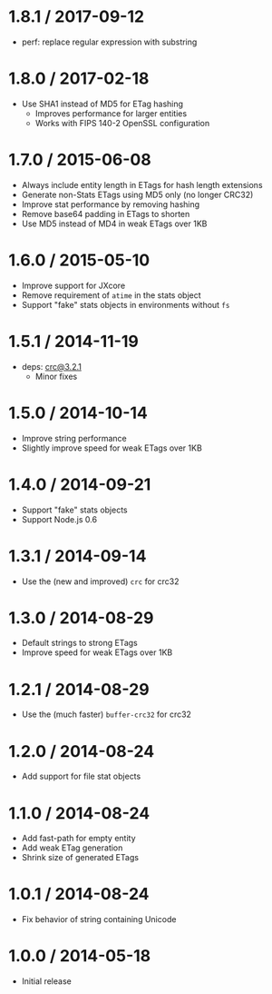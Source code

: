 1.8.1 / 2017-09-12==================  * perf: replace regular expression with substring1.8.0 / 2017-02-18==================  * Use SHA1 instead of MD5 for ETag hashing    - Improves performance for larger entities    - Works with FIPS 140-2 OpenSSL configuration1.7.0 / 2015-06-08==================  * Always include entity length in ETags for hash length extensions  * Generate non-Stats ETags using MD5 only (no longer CRC32)  * Improve stat performance by removing hashing  * Remove base64 padding in ETags to shorten  * Use MD5 instead of MD4 in weak ETags over 1KB1.6.0 / 2015-05-10==================  * Improve support for JXcore  * Remove requirement of `atime` in the stats object  * Support "fake" stats objects in environments without `fs`1.5.1 / 2014-11-19==================  * deps: crc@3.2.1    - Minor fixes1.5.0 / 2014-10-14==================  * Improve string performance  * Slightly improve speed for weak ETags over 1KB1.4.0 / 2014-09-21==================  * Support "fake" stats objects  * Support Node.js 0.61.3.1 / 2014-09-14==================  * Use the (new and improved) `crc` for crc321.3.0 / 2014-08-29==================  * Default strings to strong ETags  * Improve speed for weak ETags over 1KB1.2.1 / 2014-08-29==================  * Use the (much faster) `buffer-crc32` for crc321.2.0 / 2014-08-24==================  * Add support for file stat objects1.1.0 / 2014-08-24==================  * Add fast-path for empty entity  * Add weak ETag generation  * Shrink size of generated ETags1.0.1 / 2014-08-24==================  * Fix behavior of string containing Unicode1.0.0 / 2014-05-18==================  * Initial release